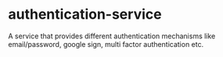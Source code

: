 # authentication-service
A service that provides different authentication mechanisms like email/password, google sign, multi factor authentication etc.
